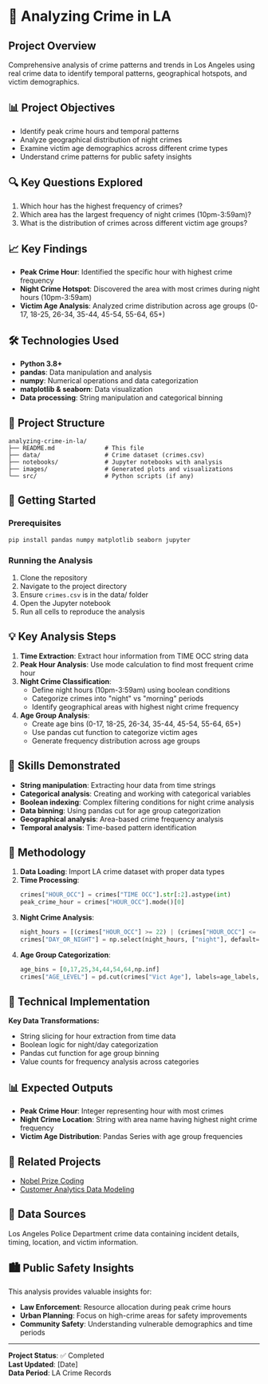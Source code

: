 # 🚨 Analyzing Crime in LA

## Project Overview
Comprehensive analysis of crime patterns and trends in Los Angeles using real crime data to identify temporal patterns, geographical hotspots, and victim demographics.

## 📊 Project Objectives
- Identify peak crime hours and temporal patterns
- Analyze geographical distribution of night crimes
- Examine victim age demographics across different crime types
- Understand crime patterns for public safety insights

## 🔍 Key Questions Explored
1. Which hour has the highest frequency of crimes?
2. Which area has the largest frequency of night crimes (10pm-3:59am)?
3. What is the distribution of crimes across different victim age groups?

## 📈 Key Findings
- **Peak Crime Hour**: Identified the specific hour with highest crime frequency
- **Night Crime Hotspot**: Discovered the area with most crimes during night hours (10pm-3:59am)
- **Victim Age Analysis**: Analyzed crime distribution across age groups (0-17, 18-25, 26-34, 35-44, 45-54, 55-64, 65+)

## 🛠️ Technologies Used
- **Python 3.8+**
- **pandas**: Data manipulation and analysis
- **numpy**: Numerical operations and data categorization
- **matplotlib & seaborn**: Data visualization
- **Data processing**: String manipulation and categorical binning

## 📁 Project Structure
```
analyzing-crime-in-la/
├── README.md              # This file
├── data/                  # Crime dataset (crimes.csv)
├── notebooks/             # Jupyter notebooks with analysis
├── images/                # Generated plots and visualizations
└── src/                   # Python scripts (if any)
```

## 🚀 Getting Started

### Prerequisites
```bash
pip install pandas numpy matplotlib seaborn jupyter
```

### Running the Analysis
1. Clone the repository
2. Navigate to the project directory
3. Ensure `crimes.csv` is in the data/ folder
4. Open the Jupyter notebook
5. Run all cells to reproduce the analysis

## 💡 Key Analysis Steps
1. **Time Extraction**: Extract hour information from TIME OCC string data
2. **Peak Hour Analysis**: Use mode calculation to find most frequent crime hour
3. **Night Crime Classification**: 
   - Define night hours (10pm-3:59am) using boolean conditions
   - Categorize crimes into "night" vs "morning" periods
   - Identify geographical areas with highest night crime frequency
4. **Age Group Analysis**:
   - Create age bins (0-17, 18-25, 26-34, 35-44, 45-54, 55-64, 65+)
   - Use pandas cut function to categorize victim ages
   - Generate frequency distribution across age groups

## 🎯 Skills Demonstrated
- **String manipulation**: Extracting hour data from time strings
- **Categorical analysis**: Creating and working with categorical variables
- **Boolean indexing**: Complex filtering conditions for night crime analysis
- **Data binning**: Using pandas cut for age group categorization
- **Geographical analysis**: Area-based crime frequency analysis
- **Temporal analysis**: Time-based pattern identification

## 📝 Methodology
1. **Data Loading**: Import LA crime dataset with proper data types
2. **Time Processing**: 
   ```python
   crimes["HOUR_OCC"] = crimes["TIME OCC"].str[:2].astype(int)
   peak_crime_hour = crimes["HOUR_OCC"].mode()[0]
   ```
3. **Night Crime Analysis**:
   ```python
   night_hours = [(crimes["HOUR_OCC"] >= 22) | (crimes["HOUR_OCC"] <= 3)]
   crimes["DAY_OR_NIGHT"] = np.select(night_hours, ["night"], default="morning")
   ```
4. **Age Group Categorization**:
   ```python
   age_bins = [0,17,25,34,44,54,64,np.inf]
   crimes["AGE_LEVEL"] = pd.cut(crimes["Vict Age"], labels=age_labels, bins=age_bins)
   ```

## 🔧 Technical Implementation
**Key Data Transformations:**
- String slicing for hour extraction from time data
- Boolean logic for night/day categorization
- Pandas cut function for age group binning
- Value counts for frequency analysis across categories

## 📊 Expected Outputs
- **Peak Crime Hour**: Integer representing hour with most crimes
- **Night Crime Location**: String with area name having highest night crime frequency  
- **Victim Age Distribution**: Pandas Series with age group frequencies

## 🔗 Related Projects
- [Nobel Prize Coding](../nobel-prize-coding/)
- [Customer Analytics Data Modeling](../customer-analytics-data-modeling/)

## 📄 Data Sources
Los Angeles Police Department crime data containing incident details, timing, location, and victim information.

## 🏙️ Public Safety Insights
This analysis provides valuable insights for:
- **Law Enforcement**: Resource allocation during peak crime hours
- **Urban Planning**: Focus on high-crime areas for safety improvements
- **Community Safety**: Understanding vulnerable demographics and time periods

---

**Project Status**: ✅ Completed  
**Last Updated**: [Date]  
**Data Period**: LA Crime Records
